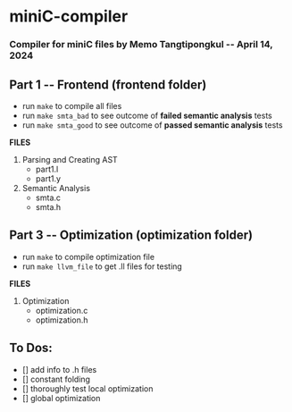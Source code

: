 # miniC-compiler
### Compiler for miniC files by Memo Tangtipongkul -- April 14, 2024

## Part 1 -- Frontend (frontend folder)
- run `make` to compile all files
- run `make smta_bad` to see outcome of **failed semantic analysis** tests
- run `make smta_good` to see outcome of **passed semantic analysis** tests

**FILES**
1. Parsing and Creating AST
   - part1.l
   - part1.y 
2. Semantic Analysis
   - smta.c
   - smta.h

## Part 3 -- Optimization (optimization folder)
- run `make` to compile optimization file
- run `make llvm_file` to get .ll files for testing

**FILES**
1. Optimization
   - optimization.c
   - optimization.h

## To Dos:
- [] add info to .h files
- [] constant folding
- [] thoroughly test local optimization
- [] global optimization
